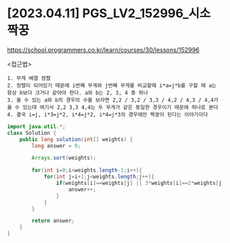 #   [2023.04.11] PGS_LV2_152996_시소 짝꿍
https://school.programmers.co.kr/learn/courses/30/lessons/152996

<접근법>

```
1. 무게 배열 정렬
2. 정렬이 되어있기 때문에 i번째 무게와 j번째 무게를 비교할때 i*a=j*b를 구할 때 a는 항상 b보다 크거나 같아야 한다. a와 b는 2, 3, 4 중 하나
3. 올 수 있는 a와 b의 경우의 수를 보자면 2,2 / 3,2 / 3,3 / 4,2 / 4,3 / 4,4가 올 수 있는데 여기서 2,2 3,3 4,4는 두 무게가 같은 동일한 경우이기 때문에 하나로 본다
4. 결국 i=j, i*3=j*2, i*4=j*2, i*4=j*3의 경우에만 짝꿍이 된다는 이야기이다
```




```java
import java.util.*;
class Solution {
    public long solution(int[] weights) {
        long answer = 0;

        Arrays.sort(weights);

        for(int i=0;i<weights.length-1;i++){
            for(int j=i+1;j<weights.length;j++){
                if(weights[i]==weights[j] || 3*weights[i]==2*weights[j] || 4*weights[i]==2*weights[j] || 4*weights[i]==3*weights[j]){
                    answer++;
                }
            }
        }

        return answer;
    }
}
```
